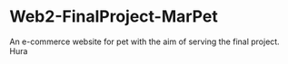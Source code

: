 # Web2-FinalProject-MarPet
An e-commerce website for pet with the aim of serving the final project. Hura
